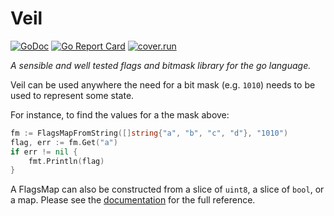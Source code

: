 # Veil


[![GoDoc](https://godoc.org/github.com/hscells/veil?status.svg)](https://godoc.org/github.com/hscells/veil)
[![Go Report Card](https://goreportcard.com/badge/github.com/hscells/veil)](https://goreportcard.com/report/github.com/hscells/veil)
[![cover.run](https://cover.run/go/github.com/hscells/veil.svg)](https://gocover.io/github.com/hscells/doi)


_A sensible and well tested flags and bitmask library for the go language._

Veil can be used anywhere the need for a bit mask (e.g. `1010`) needs to be used
to represent some state.

For instance, to find the values for a the mask above:

```go
fm := FlagsMapFromString([]string{"a", "b", "c", "d"}, "1010")
flag, err := fm.Get("a")
if err != nil {
    fmt.Println(flag)
}
```

A FlagsMap can also be constructed from a slice of `uint8`, a slice of `bool`,
or a map. Please see the [documentation](https://godoc.org/github.com/hscells/veil)
for the full reference.
